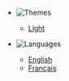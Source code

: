 - ![Themes](https://icongr.am/material/brightness-6.svg?color=A9A9A9&size=37)
  - <a href="#" data-link-title="Light">Light</a>

- ![Languages](https://icongr.am/material/translate.svg?color=A9A9A9&size=39)
  - [English](/en/index.md.md)
  - [Français](/)
 
